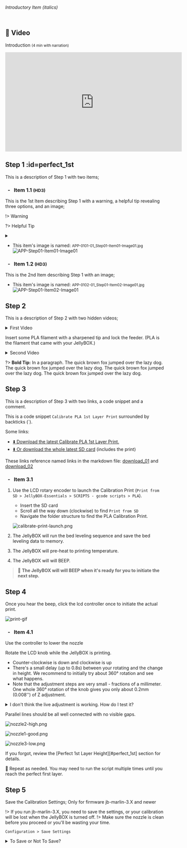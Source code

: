  
_Introductory Item (italics)_
<p>&nbsp;</p>

<!-- ---------------------------------------------------------------------------- -->

## 🎥 Video  

Introduction <small>(4 min with narration)</small>
<div class="videoWrapper">
    <!-- Copy & Pasted from YouTube -->
    <iframe width="560" height="315" src="https://www.youtube-nocookie.com/embed/utCk_CkYjc8?rel=0" frameborder="0" allow="accelerometer; autoplay; encrypted-media; gyroscope; picture-in-picture" allowfullscreen></iframe>
</div>

<!-- ---------------------------------------------------------------------------- -->

## Step 1 :id=perfect_1st
This is a description of Step 1 with two items; 

<!-- ----------------------------------------------------------------- -->

### &nbsp; - &nbsp; Item 1.1 <small>(HD3)</small> 
This is the 1st Item describing Step 1 with a warning, a helpful tip revealing three options, and an image; 

!> Warning

?> Helpful Tip
<details>
  <summary>
    
  </summary>
      <div style="padding-left:18px;">
       😡 If **too high**, ...    <br>
       🤗 If **just right**, ...  <br>
       😡 If **too low**, ...     <br>
      </div>  
</details>

- This item's image is named: <small> APP-0101-01_Step01-Item01-Image01.jpg</small>
  ![APP-Step01-Item01-Image01](assets/APP-0101-01_Step01-Item01-Image01.jpg)

<!-- ----------------------------------------------------------------- -->

### &nbsp; - &nbsp; Item 1.2 <small>(HD3)</small> 
This is the 2nd Item describing Step 1 with an image; 
- This item's image is named: <small> APP-0102-01_Step01-Item02-Image01.jpg</small>
  ![APP-Step01-Item02-Image01](assets/APP-0102-01_Step01-Item02_Image01.jpg)

<!-- ---------------------------------------------------------------------------- -->

## Step 2 
This is a description of Step 2 with two hidden videos; 

<details>
  <summary>
  First Video
  </summary>
  <video loop muted autoplay playsinline controls>
    <source src="http://www.imade3d.com/awesome-assets/load_filament_2.mp4" />
    Please use a modern browser like Firefox or Chrome to see this helpful video.
  </video>
</details>

Insert some PLA filament with a sharpened tip and lock the feeder. (PLA is the filament that came with your JellyBOX.)

<details>
  <summary>
  Second Video
  </summary>
  <video loop muted autoplay playsinline controls>
    <source src="http://www.imade3d.com/awesome-assets/load_filament_1.mp4" />
    Please use a modern browser like Firefox or Chrome to see this helpful video.
  </video>
</details>  

?> **Bold Tip:** In a paragraph. 
The quick brown fox jumped over the lazy dog.
The quick brown fox jumped over the lazy dog.
The quick brown fox jumped over the lazy dog.
The quick brown fox jumped over the lazy dog.

<!-- ---------------------------------------------------------------------------- -->

## Step 3 
This is a description of Step 3 with two links, a code snippet and a comment. 

This is a code snippet `Calibrate PLA 1st Layer Print` surrounded by backticks (`).

Some links:
- [⬇️ Download the latest Calibrate PLA 1st Layer Print.][download_02]
- [⬇️ Or download the whole latest SD card][download_02] (includes the print)

These links reference named links in the markdown file: [download_01] and [download_02]

[download_01]: https://raw.githubusercontent.com/IMADE3D/JellyBOX-Essentials/master/GCODES%20-%20ready%20to%20print/1-Your%20First%20Print/PLA/First%20PLA%20print%20-%20210x45.gcode

[download_02]: go.imade3d.com/sd-card

[//]: # ( #TODO put the latest calibration script to ftp and re-link. check start gcode.)

<!-- ----------------------------------------------------------------- -->

### &nbsp; - &nbsp; Item 3.1 

1. Use the LCD rotary encoder to launch the Calibration Print (`Print from SD > JellyBOX-Essentials > SCRIPTS - gcode scripts > PLA`).
   - Insert the SD card
   - Scroll all the way down (clockwise) to find `Print from SD`
   - Navigate the folder structure to find the PLA Calibration Print.

   ![calibrate-print-launch.png](assets/calibrate-print-launch.png)

2. The JellyBOX will run the bed leveling sequence and save the bed leveling data to memory.
3. The JellyBOX will pre-heat to printing temperature.
4. The JellyBOX will will BEEP.

> 🔔 **The JellyBOX will will BEEP when it's ready for you to initiate the next step.**

<!-- ---------------------------------------------------------------------------- -->

## Step 4

Once you hear the beep, click the lcd controller once to initiate the actual print.

![print-gif](assets/calibrate-1st-layer-height-z-probe-target.gif)

<!-- ----------------------------------------------------------------- -->

### &nbsp; - &nbsp; Item 4.1 
Use the controller to lower the nozzle

Rotate the LCD knob while the JellyBOX is printing.
- Counter-clockwise is down and clockwise is up
- There's a small delay (up to 0.8s) between your rotating and the change in height. We recommend to initially try about 360° rotation and see what happens.
- Note that the adjustment steps are very small - fractions of a millimeter. One whole 360° rotation of the knob gives you only about 0.2mm (0.008'') of Z adjustment.

<details>
<summary>
I don't think the live adjustment is working. How do I test it?
</summary>

It's best to verify that the live adjusting works by **touch** as the individual movements are too small to see by a naked eye.

1. Start the SD print as outlined above.*
   - _* If you're using firmware version jb-marlin-3.x and higher, you do not have to start a print, which has the advantage of less noise._
1. Then, lightly hold the Z rod with one hand while you rotate the LCD knob up and down.
   - You should feel tiny pulses in the rod associated with very small movements.
</details>

[//]: # ( #TODO add an image with round arrows - and also new version with the nozzle showing. Maybe re-edit the video???)

Parallel lines should be all well connected with no visible gaps.

![nozzle2-high.png](assets/nozzle2-high.png)

![nozzle1-good.png](assets/nozzle1-good.png)

![nozzle3-low.png](assets/nozzle3-low.png)

If you forgot, review the [Perfect 1st Layer Height][#perfect_1st] section for details.

 🔁 Repeat as needed. You may need to run the script multiple times until you reach the perfect first layer.

<!-- ---------------------------------------------------------------------------- -->

## Step 5 
Save the Calibration Settings; Only for firmware jb-marlin-3.X and newer

!> If you run jb-marlin-3.X, you need to save the settings, or your  calibration will be lost when the JellyBOX is turned off.
!> Make sure the nozzle is clean before you proceed or you'll be wasting your
time.


`Configuration > Save Settings`

<details>
<summary>To Save or Not To Save?</summary>

Older versions of JellyBOX firmware up to JB-Marlin-2.X save the 1st layer calibration values automatically.

This has slight negative impact on the permanent memory lifespan, but, more importantly, it's uncommon.

Most RepRap style 3D printers require explicit saving - this way the Live Adjustment can be used for impromptu tweaks in the spur of the moment without affecting the printer settings.
</details>

<!-- ---------------------------------------------------------------------------- -->

<span></span>

